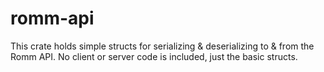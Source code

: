 # romm-api

This crate holds simple structs for serializing & deserializing to & from the
Romm API. No client or server code is included, just the basic structs. 
